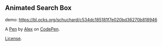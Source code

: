 Animated Search Box
-------------------
demo: https://bl.ocks.org/schuchard/c534dc185181f7e020bd36270b818946

A [Pen](https://codepen.io/alexpopovich/pen/PWLRgV) by [Alex](https://codepen.io/alexpopovich) on [CodePen](https://codepen.io).

[License](https://codepen.io/alexpopovich/pen/PWLRgV/license).